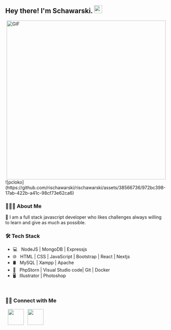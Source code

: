 <h2> Hey there! I'm Schawarski. <img src="https://github.com/souvikguria98/souvikguria98/blob/master/Hi.gif" width="25"></h2>
<img align="right" alt="GIF" src="![pcloko](https://github.com/rischawarski/rischawarski/assets/38566736/972bc398-17ab-422b-a41c-98cf73e62ca6)" width="500"/>
![pcloko](https://github.com/rischawarski/rischawarski/assets/38566736/972bc398-17ab-422b-a41c-98cf73e62ca6)
<h3> 👨🏻‍💻 About Me </h3>
 💬 I am a full stack javascript developer who likes challenges always willing to learn and give as much as possible.
 
 <h3>🛠 Tech Stack</h3>

- 💻 &nbsp; NodeJS | MongoDB | Expressjs  
- 🌐 &nbsp; HTML | CSS | JavaScript | Bootstrap | React | Nextjs
- 🛢 &nbsp; MySQL | Xampp | Apache
- 🔧 &nbsp; PhpStorn | Visual Studio code| Git | Docker
- 🖥 &nbsp; Illustrator | Photoshop 

<br>

<h3> 🤝🏻 Connect with Me </h3>

<p>  
&nbsp; <a href="https://www.linkedin.com/in/schawarski/" target="_blank" rel="noopener noreferrer"><img src="https://img.icons8.com/plasticine/100/000000/linkedin.png" width="50" /></a>
&nbsp; <a href="mailto:rischawarski@gmail.com" target="_blank" rel="noopener noreferrer"><img src="https://img.icons8.com/plasticine/100/000000/gmail.png"  width="50" /></a>
</p>
